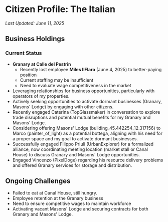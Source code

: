 # Citizen Profile: The Italian
*Last Updated: June 11, 2025*

## Business Holdings

### Current Status
- **Granary at Calle del Pestrin**
  - Recently lost employee **Miles IlFlaro** (June 4, 2025) to better-paying position
  - Current staffing may be insufficient
  - Need to evaluate wage competitiveness in the market
- Leveraging relationships for business opportunities, particularly with operators of my properties.
- Actively seeking opportunities to activate dormant businesses (Granary, Masons' Lodge) by engaging with other citizens.
- Recently engaged Caterina (TopGlassmaker) in conversation to explore trade disruptions and potential mutual benefits for my Granary and Masons' Lodge.
- Considering offering Masons' Lodge (building_45.442254_12.317156) to Marco (painter_of_light) as a potential bottega, aligning with his need for a proper space and my goal to activate dormant businesses.
- Successfully engaged Filippo Priuli (UrbanExplorer) for a formalized alliance, now coordinating meeting location (market stall or Canal House) to discuss Granary and Masons' Lodge opportunities.
- Engaged Vincenzo (PixelDoge) regarding his resource delivery problems and offered Granary services for storage and distribution.

## Ongoing Challenges
- Failed to eat at Canal House, still hungry.
- Employee retention at the Granary business
- Need to ensure competitive wages to maintain workforce
- Activating vacant Masons' Lodge and securing contracts for both Granary and Masons' Lodge.
